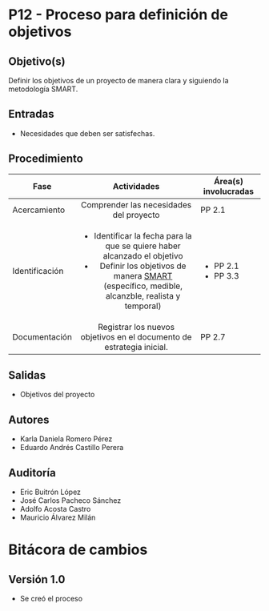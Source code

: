   

# P12 - Proceso para definición de objetivos

  

## Objetivo(s)
Definir los objetivos de un proyecto de manera clara y siguiendo la metodología SMART.


## Entradas
- Necesidades que deben ser satisfechas.

## Procedimiento

| Fase | Actividades | Área(s) involucradas |
|------|:---------------:|--------------------|
|Acercamiento | Comprender las necesidades del proyecto | PP 2.1 |
|Identificación| <ul><li>Identificar la fecha para la que se quiere haber alcanzado el objetivo</li><li>Definir los objetivos de manera [SMART](https://www.inboundcycle.com/blog-de-inbound-marketing/objetivos-inteligentes-smart-que-son-pasos-para-definirlos) (específico, medible, alcanzble, realista y temporal)</li></ul>|<ul><li>PP 2.1</li> <li> PP 3.3</li></ul> |
|Documentación|Registrar los nuevos objetivos en el documento de estrategia inicial.|PP 2.7

  

## Salidas
- Objetivos del proyecto

  

## Autores
- Karla Daniela Romero Pérez
- Eduardo Andrés Castillo Perera

  

## Auditoría
- Eric Buitrón López
- José Carlos Pacheco Sánchez
- Adolfo Acosta Castro
- Mauricio Álvarez Milán


# Bitácora de cambios

## Versión 1.0
  - Se creó el proceso


